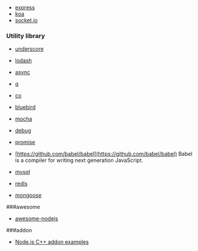 - [express](https://github.com/strongloop/express)
- [koa](https://github.com/koajs/koa)
- [socket.io](https://github.com/socketio/socket.io)

### Utility library

- [underscore](https://github.com/jashkenas/underscore)
- [lodash](https://github.com/lodash/lodash)
- [async](https://github.com/caolan/async)
- [q](https://github.com/kriskowal/q)
- [co](https://github.com/tj/co)
- [bluebird](https://github.com/petkaantonov/bluebird)
- [mocha](https://github.com/mochajs/mocha)
- [debug](https://github.com/visionmedia/debug)
- [promise](https://github.com/then/promise)
- [https://github.com/babel/babel](https://github.com/babel/babel) Babel is a compiler for writing next generation JavaScript.

- [mysql](https://github.com/felixge/node-mysql)
- [redis](https://github.com/NodeRedis/node_redis)
- [mongoose](https://github.com/Automattic/mongoose)


###awesome

- [awesome-nodejs](https://github.com/sindresorhus/awesome-nodejs)

###addon

- [Node.js C++ addon examples](https://github.com/nodejs/node-addon-examples)
